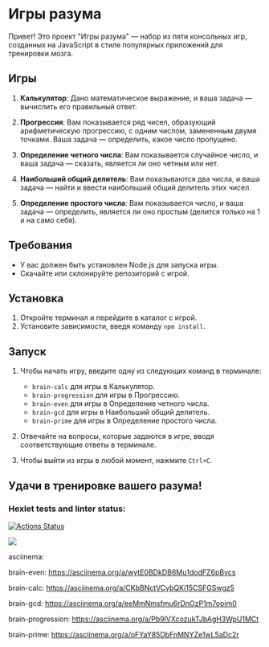 # Игры разума

Привет! Это проект "Игры разума" — набор из пяти консольных игр, созданных на JavaScript в стиле популярных приложений для тренировки мозга. 

## Игры

1) **Калькулятор**: Дано математическое выражение, и ваша задача — вычислить его правильный ответ.

2) **Прогрессия**: Вам показывается ряд чисел, образующий арифметическую прогрессию, с одним числом, замененным двумя точками. Ваша задача — определить, какое число пропущено.

3) **Определение четного числа**: Вам показывается случайное число, и ваша задача — сказать, является ли оно четным или нет.

4) **Наибольший общий делитель**: Вам показываются два числа, и ваша задача — найти и ввести наибольший общий делитель этих чисел.

5) **Определение простого числа**: Вам показывается число, и ваша задача — определить, является ли оно простым (делится только на 1 и на само себя).

## Требования

- У вас должен быть установлен Node.js для запуска игры.
- Скачайте или склонируйте репозиторий с игрой.

## Установка

1. Откройте терминал и перейдите в каталог с игрой.
2. Установите зависимости, введя команду `npm install`.

## Запуск

1. Чтобы начать игру, введите одну из следующих команд в терминале:
   - `brain-calc` для игры в Калькулятор.
   - `brain-progression` для игры в Прогрессию.
   - `brain-even` для игры в Определение четного числа.
   - `brain-gcd` для игры в Наибольший общий делитель.
   - `brain-prime` для игры в Определение простого числа.

2. Отвечайте на вопросы, которые задаются в игре, вводя соответствующие ответы в терминале.

3. Чтобы выйти из игры в любой момент, нажмите `Ctrl+C`.

## Удачи в тренировке вашего разума!

### Hexlet tests and linter status:
[![Actions Status](https://github.com/Kogamishinya1995/frontend-project-44/actions/workflows/hexlet-check.yml/badge.svg)](https://github.com/Kogamishinya1995/frontend-project-44/actions)

<a href="https://codeclimate.com/github/Kogamishinya1995/frontend-project-44/maintainability"><img src="https://api.codeclimate.com/v1/badges/2b00b7bc3436b7829ced/maintainability" /></a>

asciinema:

brain-even:
https://asciinema.org/a/wytE0BDkDB6Mu1dodFZ6pBvcs

brain-calc:
https://asciinema.org/a/CKbBNctVCybQKi15CSFGSwgz5

brain-gcd:
https://asciinema.org/a/eeMmNmsfmu6rDnOzP1m7opim0

brain-progression:
https://asciinema.org/a/Pb9lVXcozukTJbAgH3WpU1MCt

brain-prime:
https://asciinema.org/a/oFYaY85DbFnMNYZe1wL5aDc2r